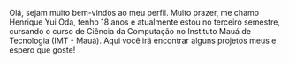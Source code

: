 Olá, sejam muito bem-vindos ao meu perfil. Muito prazer, me chamo Henrique Yui Oda, tenho 18 anos e atualmente estou no terceiro semestre, cursando o curso de Ciência da Computação no Instituto Mauá de Tecnologia (IMT - Mauá). Aqui você irá encontrar alguns projetos meus e espero que goste!
